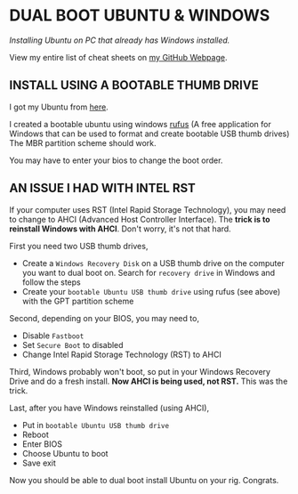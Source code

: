 # DUAL BOOT UBUNTU & WINDOWS

_Installing Ubuntu on PC that already has Windows installed._

View my entire list of cheat sheets on
[my GitHub Webpage](https://jeffdecola.github.io/my-cheat-sheets/).

## INSTALL USING A BOOTABLE THUMB DRIVE

I got my Ubuntu from
[here](https://ubuntu.com/download/desktop).

I created a bootable ubuntu using windows
[rufus](https://rufus.ie/)
(A free application for Windows that can be used to format
and create bootable USB thumb drives)
The MBR partition scheme should work.

You may have to enter your bios to change the boot order.

## AN ISSUE I HAD WITH INTEL RST

If your computer uses RST (Intel Rapid Storage Technology), you
may need to change to AHCI (Advanced Host Controller Interface).
The **trick is to reinstall Windows with AHCI**.  Don't worry, it's not that hard.

First you need two USB thumb drives,

* Create a `Windows Recovery Disk` on a USB thumb drive
on the computer you want to dual boot on. Search for `recovery drive`
in Windows and follow the steps
* Create your `bootable Ubuntu USB thumb drive`
using rufus (see above) with the GPT partition scheme

Second, depending on your BIOS, you may need to,

* Disable `Fastboot`
* Set `Secure Boot` to disabled
* Change Intel Rapid Storage Technology (RST) to AHCI

Third, Windows probably won't boot, so put in your Windows Recovery
Drive and do a fresh install.
**Now AHCI is being used, not RST.**  This was the trick.

Last, after you have Windows reinstalled (using AHCI),
* Put in `bootable Ubuntu USB thumb drive`
* Reboot
* Enter BIOS
* Choose Ubuntu to boot
* Save exit

Now you should be able to dual boot install Ubuntu on your rig.  Congrats.
